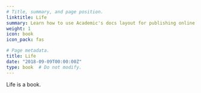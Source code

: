 ```yaml
---
# Title, summary, and page position.
linktitle: Life
summary: Learn how to use Academic's docs layout for publishing online courses, software documentation, and tutorials.
weight: 1
icon: book
icon_pack: fas

# Page metadata.
title: Life
date: "2018-09-09T00:00:00Z"
type: book  # Do not modify.
---
```


Life is a book.
